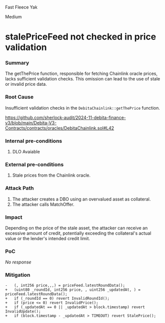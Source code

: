 Fast Fleece Yak

Medium

# stalePriceFeed not checked in price validation

### Summary

The getThePrice function, responsible for fetching Chainlink oracle prices, lacks sufficient validation checks. This omission can lead to the use of stale or invalid price data.

### Root Cause

Insufficient validation checks in the `DebitaChainlink::getThePrice` function.

https://github.com/sherlock-audit/2024-11-debita-finance-v3/blob/main/Debita-V3-Contracts/contracts/oracles/DebitaChainlink.sol#L42

### Internal pre-conditions

1. DLO Avaiable

### External pre-conditions

1. Stale prices from the Chainlink oracle.

### Attack Path

1. The attacker creates a DBO using an overvalued asset as collateral.
2. The attacker calls MatchOffer.

### Impact

Depending on the price of the stale asset, the attacker can receive an excessive amount of credit, potentially exceeding the collateral's actual value or the lender's intended credit limit.

### PoC

_No response_

### Mitigation

```solidity
-   (, int256 price,,,) = priceFeed.latestRoundData();
+   (uint80 _roundId, int256 price, , uint256 _updatedAt, ) = priceFeed.latestRoundData();
+   if (_roundId == 0) revert InvalidRoundId();
+   if (price <= 0) revert InvalidPrice();
+   if (_updatedAt == 0 || _updatedAt > block.timestamp) revert InvalidUpdate();
+   if (block.timestamp - _updatedAt > TIMEOUT) revert StalePrice();
```